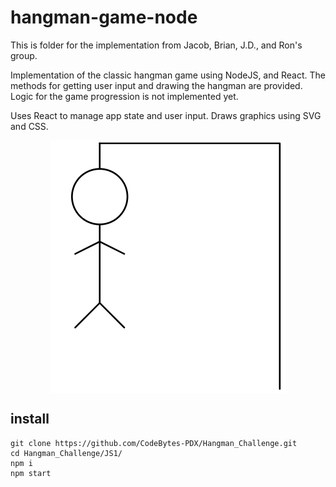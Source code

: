 # hangman-game-node
This is folder for the implementation from Jacob, Brian, J.D., and Ron's group.

Implementation of the classic hangman game using NodeJS, and React.
The methods for getting user input and drawing the hangman are provided.
Logic for the game progression is not implemented yet.

Uses React to manage app state and user input. Draws graphics using SVG and CSS.

<a style="display:flex;justify-content:center;" href="https://github.com/jtegtmeier/hangman-game-node/blob/master/public/hangman.svg">
  <img src="https://github.com/jtegtmeier/hangman-game-node/blob/master/public/hangman.png?raw=true" />
</a>

## install

```
git clone https://github.com/CodeBytes-PDX/Hangman_Challenge.git
cd Hangman_Challenge/JS1/
npm i
npm start
```

